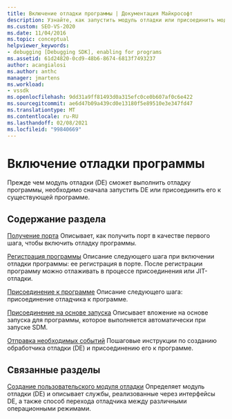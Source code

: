 ```yaml
---
title: Включение отладки программы | Документация Майкрософт
description: Узнайте, как запустить модуль отладки или присоединить модуль отладки к существующей программе для отладки программы.
ms.custom: SEO-VS-2020
ms.date: 11/04/2016
ms.topic: conceptual
helpviewer_keywords:
- debugging [Debugging SDK], enabling for programs
ms.assetid: 61d24820-0cd9-48b6-8674-6813f7493237
author: acangialosi
ms.author: anthc
manager: jmartens
ms.workload:
- vssdk
ms.openlocfilehash: 9dd31a9ff81493d0a315efc0ce0b607af0c6e422
ms.sourcegitcommit: ae6d47b09a439cd0e13180f5e89510e3e347fd47
ms.translationtype: MT
ms.contentlocale: ru-RU
ms.lasthandoff: 02/08/2021
ms.locfileid: "99840669"
---
```

# <a name="enable-a-program-to-be-debugged"></a>Включение отладки программы
Прежде чем модуль отладки (DE) сможет выполнить отладку программы, необходимо сначала запустить DE или присоединить его к существующей программе.

## <a name="in-this-section"></a>Содержание раздела
 [Получение порта](../../extensibility/debugger/getting-a-port.md) Описывает, как получить порт в качестве первого шага, чтобы включить отладку программы.

 [Регистрация программы](../../extensibility/debugger/registering-the-program.md) Описание следующего шага при включении отладки программы: ее регистрация в порте. После регистрации программу можно отлаживать в процессе присоединения или JIT-отладки.

 [Присоединение к программе](../../extensibility/debugger/attaching-to-the-program.md) Описание следующего шага: присоединение отладчика к программе.

 [Присоединение на основе запуска](../../extensibility/debugger/launch-based-attachment.md) Описывает вложение на основе запуска для программы, которое выполняется автоматически при запуске SDM.

 [Отправка необходимых событий](../../extensibility/debugger/sending-the-required-events.md) Пошаговые инструкции по созданию обработчика отладки (DE) и присоединению его к программе.

## <a name="related-sections"></a>Связанные разделы
 [Создание пользовательского модуля отладки](../../extensibility/debugger/creating-a-custom-debug-engine.md) Определяет модуль отладки (DE) и описывает службы, реализованные через интерфейсы DE, а также способ перехода отладчика между различными операционными режимами.
